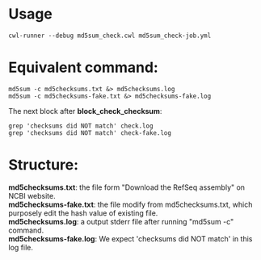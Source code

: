 # Usage
```
cwl-runner --debug md5sum_check.cwl md5sum_check-job.yml
```

# Equivalent command: 
```
md5sum -c md5checksums.txt &> md5checksums.log
md5sum -c md5checksums-fake.txt &> md5checksums-fake.log
```

The next block after **block_check_checksum**:
```
grep 'checksums did NOT match' check.log
grep 'checksums did NOT match' check-fake.log
```

# Structure:
**md5checksums.txt**: the file form "Download the RefSeq assembly" on NCBI website.    
**md5checksums-fake.txt**: the file modify from md5checksums.txt, which purposely edit the hash value of existing file.  
**md5checksums.log**: a output stderr file after running "md5sum -c" command.  
**md5checksums-fake.log**: We expect 'checksums did NOT match' in this log file.

